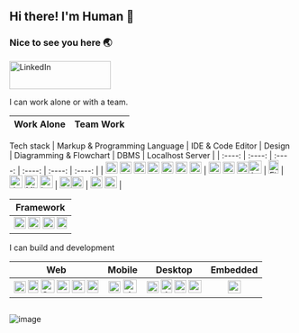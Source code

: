 ## Hi there! I'm Human 👋
### Nice to see you here 🌏
<a href="https://www.linkedin.com/in/luthfiramdhanf/" title="LinkedIn" target="_blank"><img src="https://blogger.googleusercontent.com/img/b/R29vZ2xl/AVvXsEgRDATwi5f0WX1Mf8pv2935G0W9WlXQb67h60bVn_7wAqJp8fUS7xovY-yXOCzRriFlJeaRKL4W9QynSCpnmoIOfKlVzhYXktY9wfcwQdUvRyaGswmdf8Maur384n_ILdV0_oYraWJiZ2fiVUziiVIg8qOd1YLkxXVP6y2itzSjgxfTMHR2NSRc8eF5/w200-h54/ezgif.com-webp-to-png.png" alt="LinkedIn" width="180px" height="50px"></a> 

I can work alone or with a team.

|                Work Alone                  |                   Team Work                     |
| :----------------------------------------- | :---------------------------------------------- |

Tech stack
| Markup & Programming Language | IDE & Code Editor  | Design  | Diagramming & Flowchart | DBMS | Localhost Server | 
| :----: | :----: | :----: | :----: | :----: | :----: |
| <a href="https://html.com/" title="HTML5"><img src="https://cdn.iconscout.com/icon/free/png-256/free-html5-40-1175193.png" alt="HTML5" width="21px" height="21px"></a> <a href="https://www.css3.com/" title="CSS3"><img src="https://cdn.iconscout.com/icon/free/png-256/free-css-alt-3628710-3029935.png" alt="CSS3" width="21px" height="21px"></a> <a href="https://php.net/" title="PHP"><img src="https://github.com/get-icon/geticon/raw/master/icons/php.svg" alt="PHP" width="21px" height="21px"></a> <a href="https://www.java.com/" title="Java"><img src="https://github.com/get-icon/geticon/raw/master/icons/java.svg" alt="Java" width="21px" height="21px"></a> <a href="https://www.python.org/" title="Python"><img src="https://github.com/get-icon/geticon/raw/master/icons/python.svg" alt="Python" width="21px" height="21px"></a> <a href="https://isocpp.org/" title="C++"><img src="https://github.com/get-icon/geticon/raw/master/icons/c-plusplus.svg" alt="C++" width="21px" height="21px"></a> <a href="https://dart.dev/" title="Dart"><img src="https://upload.wikimedia.org/wikipedia/commons/7/7e/Dart-logo.png" alt="C++" width="21px" height="21px"></a> | <a href="https://code.visualstudio.com/" title="Visual Studio Code" target="_blank"><img src="https://code.visualstudio.com/assets/images/code-stable.png" alt="Visual Studio Code" width="21px" height="21px"></a> <a href="https://visualstudio.microsoft.com/" title="Visual Studio" target="_blank"><img src="https://visualstudio.microsoft.com/wp-content/uploads/2022/11/vs-icon.svg" alt="Visual Studio" width="21px" height="21px"></a> <a href="https://netbeans.apache.org/" title="Apache Netbeans" target="_blank"><img src="https://netbeans.apache.org/images/apache-netbeans.svg" alt="Apache NetBeans" width="21px" height="21px"></a><a href="https://developer.android.com/" title="Android Studio" target="_blank"><img src="https://developer.android.com/static/images/logos/android.svg" alt="Android Studio" width="23px" height="23px"></a> | <a href="https://www.figma.com/" title="Figma" target="_blank"><img src="https://upload.wikimedia.org/wikipedia/commons/thumb/3/33/Figma-logo.svg/1667px-Figma-logo.svg.png" alt="Figma" width="18px" height="24px"></a> | <a href="https://www.drawio.com/" title="Diagram .io" target="_blank"><img src="https://encrypted-tbn0.gstatic.com/images?q=tbn:ANd9GcRhq3JBcM7f27PgJdniWomZiiz57MgsdfJQh-R-Stok__xIBk_qGfaMWjtUxcigHoqUHao&usqp=CAU" alt="draw .io" width="23px" height="23px"></a> <a href="https://www.microsoft.com/en-us/microsoft-365/visio/flowchart-software" title="Microsoft Visio" target="_blank"><img src="https://id.wizcase.com/wp-content/uploads/2020/10/vISIO-LOGO.png" alt="Microsoft Visio" width="23px" height="23px"></a> <a href="https://www.lucidchart.com/" title="Lucidchart" target="_blank"><img src="https://insiderapps.com/sites/default/files/styles/medium/public/2022-05/LucidChart%20Logo.png?itok=iKu4yV_r" alt="Lucidchart" width="23px" height="23px"></a> | <a href="https://www.mysql.com/" title="MySQL"><img src="https://github.com/get-icon/geticon/raw/master/icons/mysql.svg" alt="MySQL" width="21px" height="21px"></a><a href="https://www.mongodb.com/" title="MongoDB"><img src="https://github.com/get-icon/geticon/raw/master/icons/mongodb-icon.svg" alt="MongoDB" width="21px" height="21px"></a> | <a href="https://www.apachefriends.org/" title="Xampp"><img src="https://www.svgrepo.com/show/354575/xampp.svg" alt="Xampp" width="21px" height="21px"></a> <a href="https://laragon.org/" title="Laragon"><img src="https://laragon.org/logo.svg" alt="Laragon" width="22px" height="21px"></a> |

| Framework | 
| :-------: |
| <a href="https://laravel.com/" title="Laravel"><img src="https://github.com/get-icon/geticon/raw/master/icons/laravel.svg" alt="Laravel" width="21px" height="21px"></a> <a href="https://codeigniter.com/" title="CodeIgniter"><img src="https://github.com/get-icon/geticon/raw/master/icons/codeigniter.svg" alt="CodeIgniter" width="21px" height="21px"></a> <a href="https://getbootstrap.com/" title="Bootstrap"><img src="https://github.com/get-icon/geticon/raw/master/icons/bootstrap.svg" alt="Bootstrap" width="21px" height="21px"></a> <a href="https://flutter.dev/" title="Flutter"><img src="https://static-00.iconduck.com/assets.00/flutter-icon-1651x2048-ojswpayr.png" alt="Flutter" width="18px" height="21px"></a> |

I can build and development

| Web | Mobile |  Desktop  | Embedded | 
| :-: | :----: | :-------: | :------: |
| <img src="https://github.com/luthfirf/luthfirf/assets/65375034/e3967b0d-317d-4e5b-bdf7-34bf96926a4c" alt="Google Chrome" width="21px" height="21px"> <img src="https://github.com/luthfirf/luthfirf/assets/65375034/6aa3e502-15b6-4081-a919-6278b4980fd8" alt="Microsoft Bing" width="18px" height="23px"> <img src="https://github.com/luthfirf/luthfirf/assets/65375034/4428df04-2c52-4a6e-8ae4-a4cfc991a924" alt="Safari" width="24px" height="24px"> <img src="https://github.com/luthfirf/luthfirf/assets/65375034/13b37907-abe8-4177-bde4-ad9b56f88da1" alt="Opera" width="23px" height="23px"> <img src="https://github.com/luthfirf/luthfirf/assets/65375034/eca36387-412e-4dd1-a41b-d5d66ae6f6e0" alt="Tor Browser" width="23px" height="23px"> <img src="https://github.com/luthfirf/luthfirf/assets/65375034/bdc3ac89-04f0-4611-b3e5-ef34211cd751" alt="Brave" width="20px" height="23px">  | <img src="https://github.com/luthfirf/luthfirf/assets/65375034/57b0f69f-5b37-4d8a-ae75-2f55e35f4bd4" alt="Google Play" width="21px" height="21px"> <img src="https://github.com/luthfirf/luthfirf/assets/65375034/3b797863-6366-48f0-ae2f-9d4103173c61" alt="App Store" width="24px" height="24px">  | <img src="https://github.com/luthfirf/luthfirf/assets/65375034/350dfe94-49c0-4347-8449-71b2bb154f13" alt="Windows" width="21px" height="21px"> <img src="https://github.com/luthfirf/luthfirf/assets/65375034/caf1770b-539b-4d2b-8a6e-2c049e8f5372" alt="Apple macOS" width="20px" height="24px"> <img src="https://github.com/luthfirf/luthfirf/assets/65375034/8888852c-f57a-415f-806f-3114e617b2cf" alt="Linux" width="21px" height="23px"> <img src="https://github.com/luthfirf/luthfirf/assets/65375034/ffae6858-11d2-423d-a2f8-ea3f23987568" alt="Ubuntu" width="23px" height="23px"> | <img src="https://github.com/luthfirf/luthfirf/assets/65375034/be15ecd8-27c7-4d3a-9883-6d612b92c91e" alt="Embedded1" width="23px" height="23px"> |

<!-- table name = markdown -->
<!-- https://medium.com/analytics-vidhya/writing-github-readme-e593f278a796 -->
<!-- https://github.com/ikatyang/emoji-cheat-sheet/blob/master/README.md#other-symbol -->

<!-- |       Web      | Desktop | Mobile | Controller (specific needed for functionality)|
|  ------------  | ------- | ------ | ---------- |
| Website <br> Web Application | macOS <br> Windows | iOS <br> Android | Manufacturing Control <br> Edge Control |

|  Controller Program/Software  | Operating System | Platform |
|  ---------------------------  | ---------------- | -------- |
|  Specific Needed  | Specific | Specific |

| Platform |     Native    |  Cross Platform  | Hybrid | PWA |
| -------- | :-----------: | :--------------: | :----: | :-: |
| Android <br> iOS <br> Windows <br> macOS <br> Web | :white_check_mark: <br> :white_check_mark: <br> :white_check_mark: <br> :white_check_mark: <br> :white_check_mark:| :white_check_mark: | :white_check_mark: | :white_check_mark: | -->
<!-- 
![image](https://github.com/luthfirf/luthfirf/assets/65375034/7c3f0cf8-0b71-4b55-99a2-62ea1e1a6c92) -->
##
![image](https://github.com/luthfirf/luthfirf/assets/65375034/c79aab56-eaf2-4eb3-bc54-b8c286796d8e)
<!-- https://medium.com/analytics-vidhya/writing-github-readme-e593f278a796 -->
<!-- https://github.com/get-icon/geticon/blob/master/README.md?plain=1 -->
<!-- https://emojipedia.org/travel-places/ -->
<!-- https://shields.io/ -->

<!--
**luthfirf/luthfirf** is a ✨ _special_ ✨ repository because its `README.md` (this file) appears on your GitHub profile.

Here are some ideas to get you started:

- 🔭 I’m currently working on ...
- 🌱 I’m currently learning ...
- 👯 I’m looking to collaborate on ...
- 🤔 I’m looking for help with ...
- 💬 Ask me about ...
- 📫 How to reach me: ...
- 😄 Pronouns: ...
- ⚡ Fun fact: ...
-->
